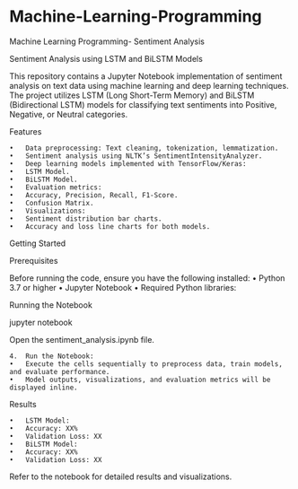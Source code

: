 # Machine-Learning-Programming
Machine Learning Programming- Sentiment Analysis

Sentiment Analysis using LSTM and BiLSTM Models

This repository contains a Jupyter Notebook implementation of sentiment analysis on text data using machine learning and deep learning techniques. The project utilizes LSTM (Long Short-Term Memory) and BiLSTM (Bidirectional LSTM) models for classifying text sentiments into Positive, Negative, or Neutral categories.

Features

	•	Data preprocessing: Text cleaning, tokenization, lemmatization.
	•	Sentiment analysis using NLTK’s SentimentIntensityAnalyzer.
	•	Deep learning models implemented with TensorFlow/Keras:
	•	LSTM Model.
	•	BiLSTM Model.
	•	Evaluation metrics:
	•	Accuracy, Precision, Recall, F1-Score.
	•	Confusion Matrix.
	•	Visualizations:
	•	Sentiment distribution bar charts.
	•	Accuracy and loss line charts for both models.

Getting Started

Prerequisites

Before running the code, ensure you have the following installed:
	•	Python 3.7 or higher
	•	Jupyter Notebook
	•	Required Python libraries:



Running the Notebook

jupyter notebook

Open the sentiment_analysis.ipynb file.

	4.	Run the Notebook:
	•	Execute the cells sequentially to preprocess data, train models, and evaluate performance.
	•	Model outputs, visualizations, and evaluation metrics will be displayed inline.

Results

	•	LSTM Model:
	•	Accuracy: XX%
	•	Validation Loss: XX
	•	BiLSTM Model:
	•	Accuracy: XX%
	•	Validation Loss: XX

Refer to the notebook for detailed results and visualizations.
